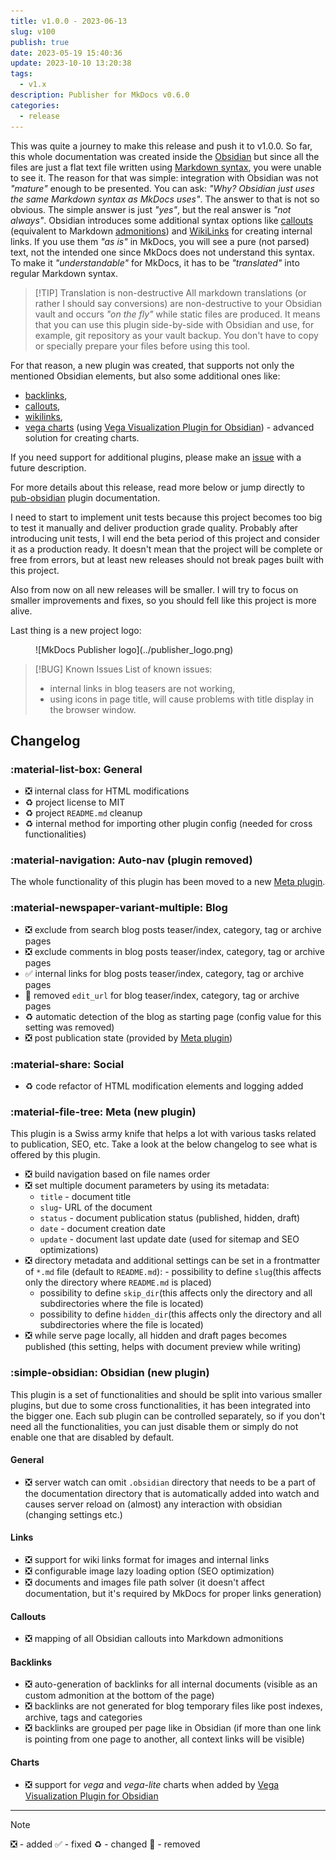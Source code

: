 ```yaml
---
title: v1.0.0 - 2023-06-13
slug: v100
publish: true
date: 2023-05-19 15:40:36
update: 2023-10-10 13:20:38
tags:
  - v1.x
description: Publisher for MkDocs v0.6.0
categories:
  - release
---
```


This was quite a journey to make this release and push it to v1.0.0. So far, this whole documentation was created inside the [Obsidian](https://obsidian.md) but since all the files are just a flat text file written using [Markdown syntax](https://www.markdownguide.org), you were unable to see it. The reason for that was simple: integration with Obsidian was not *"mature"* enough to be presented. You can ask: *"Why? Obsidian just uses the same Markdown syntax as MkDocs uses"*. The answer to that is not so obvious. The simple answer is just *"yes"*, but the real answer is *"not always"*. Obsidian introduces some additional syntax options like [callouts](https://help.obsidian.md/Editing+and+formatting/Callouts) (equivalent to Markdown [admonitions](https://squidfunk.github.io/mkdocs-material/reference/admonitions/)) and [WikiLinks](https://en.wikipedia.org/wiki/Help:Link) for creating internal links. If you use them *"as is"* in MkDocs, you will see a pure (not parsed) text, not the intended one since MkDocs does not understand this syntax. To make it *"understandable"* for MkDocs, it has to be *"translated"* into regular Markdown syntax.

> [!TIP] Translation is non-destructive
> All markdown translations (or rather I should say conversions) are non-destructive to your Obsidian vault and occurs *"on the fly"* while static files are produced. It means that you can use this plugin side-by-side with Obsidian and use, for example, git repository as your vault backup. You don't have to copy or specially prepare your files before using this tool.

For that reason, a new plugin was created, that supports not only the mentioned Obsidian elements, but also some additional ones like:

- [backlinks](https://help.obsidian.md/Plugins/Backlinks),
- [callouts](https://help.obsidian.md/Editing+and+formatting/Callouts),
- [wikilinks](https://help.obsidian.md/Linking+notes+and+files/Internal+links),
- [vega charts](https://vega.github.io/vega/) (using [Vega Visualization Plugin for Obsidian](https://github.com/Some-Regular-Person/obsidian-vega)) - advanced solution for creating charts.

<!-- more -->

If you need support for additional plugins, please make an [issue](https://github.com/mkusz/mkdocs-publisher/issues) with a future description.

For more details about this release, read more below or jump directly to [pub-obsidian](../03_setup/02_general/03_setting-up-obsidian.md) plugin documentation.

I need to start to implement unit tests because this project becomes too big to test it manually and deliver production grade quality. Probably after introducing unit tests, I will end the beta period of this project and consider it as a production ready. It doesn't mean that the project will be complete or free from errors, but at least new releases should not break pages built with this project.

Also from now on all new releases will be smaller. I will try to focus on smaller improvements and fixes, so you should fell like this project is more alive.

Last thing is a new project logo:

<figure markdown>
![MkDocs Publisher logo](../publisher_logo.png)
</figure>

> [!BUG] Known Issues
> List of known issues:
>
> - internal links in blog teasers are not working,
> - using icons in page title, will cause problems with title display in the browser window.

## Changelog

### :material-list-box: General

- ❎ internal class for HTML modifications
- ♻️ project license to MIT
- ♻️ project `README.md` cleanup
- ♻️ internal method for importing other plugin config (needed for cross functionalities)

### :material-navigation: Auto-nav (plugin removed)

The whole functionality of this plugin has been moved to a new [Meta plugin](#meta-new-plugin).

### :material-newspaper-variant-multiple: Blog

- ❎ exclude from search blog posts teaser/index, category, tag or archive pages
- ❎ exclude comments in blog posts teaser/index, category, tag or archive pages
- ✅ internal links for blog posts teaser/index, category, tag or archive pages
- 🚫 removed `edit_url` for blog teaser/index, category, tag or archive pages
- ♻️ automatic detection of the blog as starting page (config value for this setting was removed)
- ❎ post publication state (provided by [Meta plugin](#meta-new-plugin))

### :material-share: Social

- ♻️ code refactor of HTML modification elements and logging added

### :material-file-tree: Meta (new plugin)

This plugin is a Swiss army knife that helps a lot with various tasks related to publication, SEO, etc. Take a look at the below changelog to see what is offered by this plugin.

- ❎ build navigation based on file names order
- ❎ set multiple document parameters by using its metadata:
	- `title` - document title
	- `slug`- URL of the document
	- `status` - document publication status (published, hidden, draft)
	- `date` - document creation date
	- `update` - document last update date (used for sitemap and SEO optimizations)
- ❎ directory metadata and additional settings can be set in a frontmatter of `*.md` file (default to `README.md`):
	 	- possibility to define `slug`(this affects only the directory where `README.md` is placed)
	- possibility to define `skip_dir`(this affects only the directory and all subdirectories where the file is located)
	- possibility to define `hidden_dir`(this affects only the directory and all subdirectories where the file is located)
- ❎ while serve page locally, all hidden and draft pages becomes published (this setting, helps with document preview while writing)

### :simple-obsidian: Obsidian (new plugin)

This plugin is a set of functionalities and should be split into various smaller plugins, but due to some cross functionalities, it has been integrated into the bigger one. Each sub plugin can be controlled separately, so if you don't need all the functionalities, you can just disable them or simply do not enable one that are disabled by default.

#### General

- ❎ server watch can omit `.obsidian` directory that needs to be a part of the documentation directory that is automatically added into watch and causes server reload on (almost) any interaction with obsidian (changing settings etc.)

#### Links

- ❎ support for wiki links format for images and internal links
- ❎ configurable image lazy loading option (SEO optimization)
- ❎ documents and images file path solver (it doesn't affect documentation, but it's required by MkDocs for proper links generation)

#### Callouts

- ❎ mapping of all Obsidian callouts into Markdown admonitions

#### Backlinks

- ❎ auto-generation of backlinks for all internal documents (visible as an custom admonition at the bottom of the page)
- ❎ backlinks are not generated for blog temporary files like post indexes, archive, tags and categories
- ❎ backlinks are grouped per page like in Obsidian (if more than one link is pointing from one page to another, all context links will be visible)

#### Charts

- ❎ support for *vega* and *vega-lite* charts when added by [Vega Visualization Plugin for Obsidian](https://github.com/Some-Regular-Person/obsidian-vega)

---

> [!note]
> ❎ - added ✅ - fixed ♻️️ - changed 🚫 - removed
